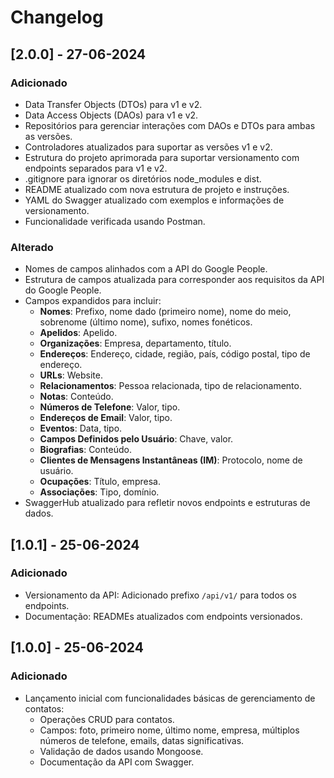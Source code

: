 # Changelog

## [2.0.0] - 27-06-2024
### Adicionado
- Data Transfer Objects (DTOs) para v1 e v2.
- Data Access Objects (DAOs) para v1 e v2.
- Repositórios para gerenciar interações com DAOs e DTOs para ambas as versões.
- Controladores atualizados para suportar as versões v1 e v2.
- Estrutura do projeto aprimorada para suportar versionamento com endpoints separados para v1 e v2.
- .gitignore para ignorar os diretórios node_modules e dist.
- README atualizado com nova estrutura de projeto e instruções.
- YAML do Swagger atualizado com exemplos e informações de versionamento.
- Funcionalidade verificada usando Postman.

### Alterado
- Nomes de campos alinhados com a API do Google People.
- Estrutura de campos atualizada para corresponder aos requisitos da API do Google People.
- Campos expandidos para incluir:
  - **Nomes**: Prefixo, nome dado (primeiro nome), nome do meio, sobrenome (último nome), sufixo, nomes fonéticos.
  - **Apelidos**: Apelido.
  - **Organizações**: Empresa, departamento, título.
  - **Endereços**: Endereço, cidade, região, país, código postal, tipo de endereço.
  - **URLs**: Website.
  - **Relacionamentos**: Pessoa relacionada, tipo de relacionamento.
  - **Notas**: Conteúdo.
  - **Números de Telefone**: Valor, tipo.
  - **Endereços de Email**: Valor, tipo.
  - **Eventos**: Data, tipo.
  - **Campos Definidos pelo Usuário**: Chave, valor.
  - **Biografias**: Conteúdo.
  - **Clientes de Mensagens Instantâneas (IM)**: Protocolo, nome de usuário.
  - **Ocupações**: Título, empresa.
  - **Associações**: Tipo, domínio.
- SwaggerHub atualizado para refletir novos endpoints e estruturas de dados.

## [1.0.1] - 25-06-2024
### Adicionado
- Versionamento da API: Adicionado prefixo `/api/v1/` para todos os endpoints.
- Documentação: READMEs atualizados com endpoints versionados.

## [1.0.0] - 25-06-2024
### Adicionado
- Lançamento inicial com funcionalidades básicas de gerenciamento de contatos:
  - Operações CRUD para contatos.
  - Campos: foto, primeiro nome, último nome, empresa, múltiplos números de telefone, emails, datas significativas.
  - Validação de dados usando Mongoose.
  - Documentação da API com Swagger.
